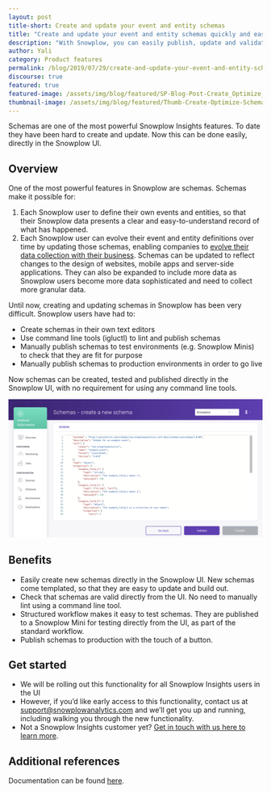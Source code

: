 ```yaml
---
layout: post
title-short: Create and update your event and entity schemas
title: "Create and update your event and entity schemas quickly and easily in the Snowplow UI"
description: "With Snowplow, you can easily publish, update and validate your tracking so your data collection evolves with your business"
author: Yali
category: Product features
permalink: /blog/2019/07/29/create-and-update-your-event-and-entity-schemas/
discourse: true
featured: true
featured-image: /assets/img/blog/featured/SP-Blog-Post-Create_Optimize_Schemas.jpg
thumbnail-image: /assets/img/blog/featured/Thumb-Create-Optimize-Schemas.png
---
```





Schemas are one of the most powerful Snowplow Insights features. To date they have been hard to create and update. Now this can be done easily, directly in the Snowplow UI.


## Overview

One of the most powerful features in Snowplow are schemas. Schemas make it possible for:



1. Each Snowplow user to define their own events and entities, so that their Snowplow data presents a clear and easy-to-understand record of what has happened.
2. Each Snowplow user can evolve their event and entity definitions over time by updating those schemas, enabling companies to [evolve their data collection with their business](https://snowplowanalytics.com/blog/2019/07/23/how-to-ensure-your-data-collection-evolves-alongside-your-business/). Schemas can be updated to reflect changes to the design of websites, mobile apps and server-side applications. They can also be expanded to include more data as Snowplow users become more data sophisticated and need to collect more granular data.

Until now, creating and updating schemas in Snowplow has been very difficult. Snowplow users have had to:



*   Create schemas in their own text editors
*   Use command line tools (igluctl) to lint and publish schemas
*   Manually publish schemas to test environments (e.g. Snowplow Minis) to check that they are fit for purpose
*   Manually publish schemas to production environments in order to go live

Now schemas can be created, tested and published directly in the Snowplow UI, with no requirement for using any command line tools.

![Schema UI][schema-ui]


## Benefits



*   Easily create new schemas directly in the Snowplow UI. New schemas come templated, so that they are easy to update and build out.
*   Check that schemas are valid directly from the UI. No need to manually lint using a command line tool.
*   Structured workflow makes it easy to test schemas. They are published to a Snowplow Mini for testing directly from the UI, as part of the standard workflow.
*   Publish schemas to production with the touch of a button. 


## Get started



*   We will be rolling out this functionality for all Snowplow Insights users in the UI
*   However, if you’d like early access to this functionality, contact us at [support@snowplowanalytics.com](mailto:support@snowplowanalytics.com) and we’ll get you up and running, including walking you through the new functionality.
*   Not a Snowplow Insights customer yet? [Get in touch with us here to learn more](https://snowplowanalytics.com/request-demo/).


## Additional references

Documentation can be found [here](https://docs.snowplowanalytics.com/snowplow-insights/schemas/).



[schema-ui]: /assets/img/blog/2019/07/Schema-UI.png
